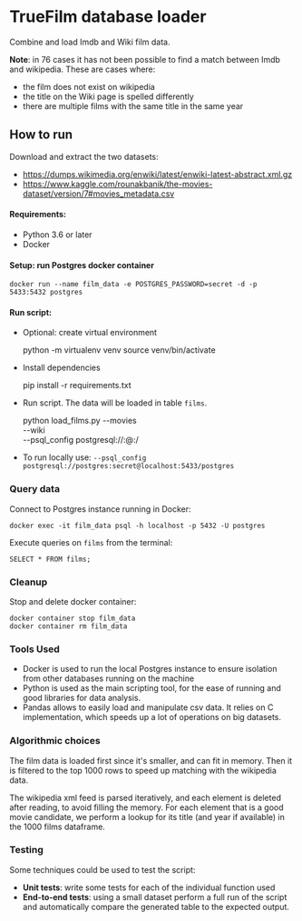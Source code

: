 # TrueFilm database loader
Combine and load Imdb and Wiki film data.

**Note**: in 76 cases it has not been possible to find a match between Imdb and wikipedia.
These are cases where:

- the film does not exist on wikipedia
- the title on the Wiki page is spelled differently
- there are multiple films with the same title in the same year

## How to run
Download and extract the two datasets:

- https://dumps.wikimedia.org/enwiki/latest/enwiki-latest-abstract.xml.gz
- https://www.kaggle.com/rounakbanik/the-movies-dataset/version/7#movies_metadata.csv 

#### Requirements:

- Python 3.6 or later
- Docker

#### Setup: run Postgres docker container

    docker run --name film_data -e POSTGRES_PASSWORD=secret -d -p 5433:5432 postgres
    
#### Run script:

- Optional: create virtual environment


    python -m virtualenv venv
    source venv/bin/activate
    
- Install dependencies


    pip install -r requirements.txt
 

- Run script. The data will be loaded in table `films`.


    python load_films.py --movies <PATH TO movies_metadata.csv> \
        --wiki <PATH TO enwiki-latest-abstract.xml> \
        --psql_config postgresql://<USER>:<PASSWORD>@<HOST>:<PORT>/<DB>
        
- To run locally use: `--psql_config postgresql://postgres:secret@localhost:5433/postgres`

### Query data

Connect to Postgres instance running in Docker:


    docker exec -it film_data psql -h localhost -p 5432 -U postgres
    

Execute queries on `films` from the terminal:


    SELECT * FROM films;
    
### Cleanup
Stop and delete docker container:


    docker container stop film_data
    docker container rm film_data
    
### Tools Used

- Docker is used to run the local Postgres instance to ensure isolation
from other databases running on the machine
- Python is used as the main scripting tool, for the ease of running and
 good libraries for data analysis.
- Pandas allows to easily load and manipulate csv data. It relies on C implementation, which
speeds up a lot of operations on big datasets.

### Algorithmic choices
The film data is loaded first since it's smaller, and can fit in memory. Then it is
filtered to the top 1000 rows to speed up matching with the wikipedia data.

The wikipedia xml feed is parsed iteratively, and each element is deleted after reading, to
avoid filling the memory. For each element that is a good movie candidate, we perform a lookup
for its title (and year if available) in the 1000 films dataframe.

### Testing
Some techniques could be used to test the script:
- **Unit tests**: write some tests for each of the individual function used
- **End-to-end tests**: using a small dataset perform a full run of the script and 
automatically compare the generated table to the expected output.